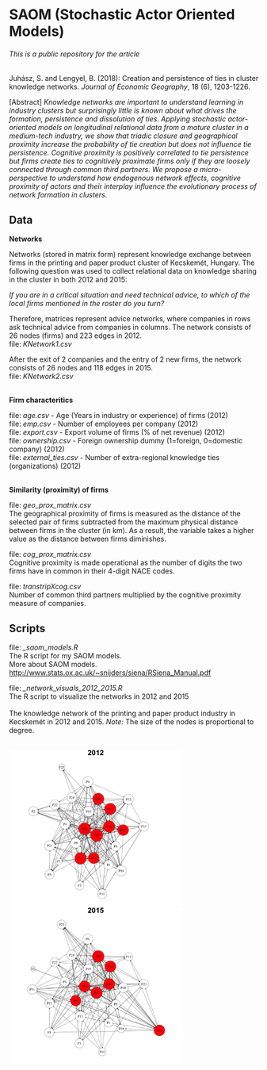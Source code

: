# SAOM (Stochastic Actor Oriented Models)

###### This is a public repository for the article

Juhász, S. and Lengyel, B. (2018): Creation and persistence of ties in cluster knowledge networks. *Journal of Economic Geography*, 18 (6), 1203-1226.

[Abstract]
*Knowledge networks are important to understand learning in industry clusters but surprisingly little is known about what drives the formation, persistence and dissolution of ties. Applying stochastic actor-oriented models on longitudinal relational data from a mature cluster in a medium-tech industry, we show that triadic closure and geographical proximity increase the probability of tie creation but does not influence tie persistence. Cognitive proximity is positively correlated to tie persistence but firms create ties to cognitively proximate firms only if they are loosely connected through common third partners. We propose a micro-perspective to understand how endogenous network effects, cognitive proximity of actors and their interplay influence the evolutionary process of network formation in clusters.*<br/>


## Data


**Networks**

Networks (stored in matrix form) represent knowledge exchange between firms in the printing and paper product cluster of Kecskemét, Hungary.
The following question was used to collect relational data on knowledge sharing in the cluster in both 2012 and 2015:

*If you are in a critical situation and need technical advice, to which of the local firms mentioned in the roster do you turn?*

Therefore, matrices represent advice networks, where companies in rows ask technical advice from companies in columns.
The network consists of 26 nodes (firms) and 223 edges in 2012.<br/>
file: *KNetwork1.csv*<br/>

 After the exit of 2 companies and the entry of 2 new firms, the network consists of 26 nodes and 118 edges in 2015. <br/>
file: *KNetwork2.csv*<br/>
<br/>


**Firm characteritics**


file: *age.csv* - Age (Years in industry or experience) of firms (2012)<br/>
file: *emp.csv* - Number of employees per company (2012)<br/>
file: *export.csv* - Export volume of firms (% of net revenue) (2012)<br/>
file: *ownership.csv*  - Foreign ownership dummy (1=foreign, 0=domestic company) (2012)<br/>
file: *external_ties.csv* - Number of extra-regional knowledge ties (organizations) (2012)<br/>
<br/>

**Similarity (proximity) of firms**

file: *geo_prox_matrix.csv*<br/>
The geographical proximity of firms is measured as the distance of the selected pair of firms subtracted from the maximum physical distance between firms in the cluster (in km). As a result, the variable takes a higher value as the distance between firms diminishes.<br/>


file: *cog_prox_matrix.csv*<br/>
Cognitive proximity is made operational as the number of digits the two firms have in common in their 4-digit NACE codes.<br/>

file: *transtripXcog.csv*<br/>
Number of common third partners multiplied by the cognitive proximity measure of companies.<br/>



## Scripts

file: *_saom_models.R*<br/>
The R script for my SAOM models.<br/>
More about SAOM models. http://www.stats.ox.ac.uk/~snijders/siena/RSiena_Manual.pdf<br/>

file: *_network_visuals_2012_2015.R*<br/>
The R script to visualize the networks in 2012 and 2015<br/>
<br/>
The knowledge network of the printing and paper product industry in Kecskemét in 2012 and 2015. *Note:* The size of the nodes is proportional to degree.<br/>
 <br/>

<img src="figures/core_periphery_2012.png" width="350"/> <img src="figures/core_periphery_2015.png" width="350"/> 




